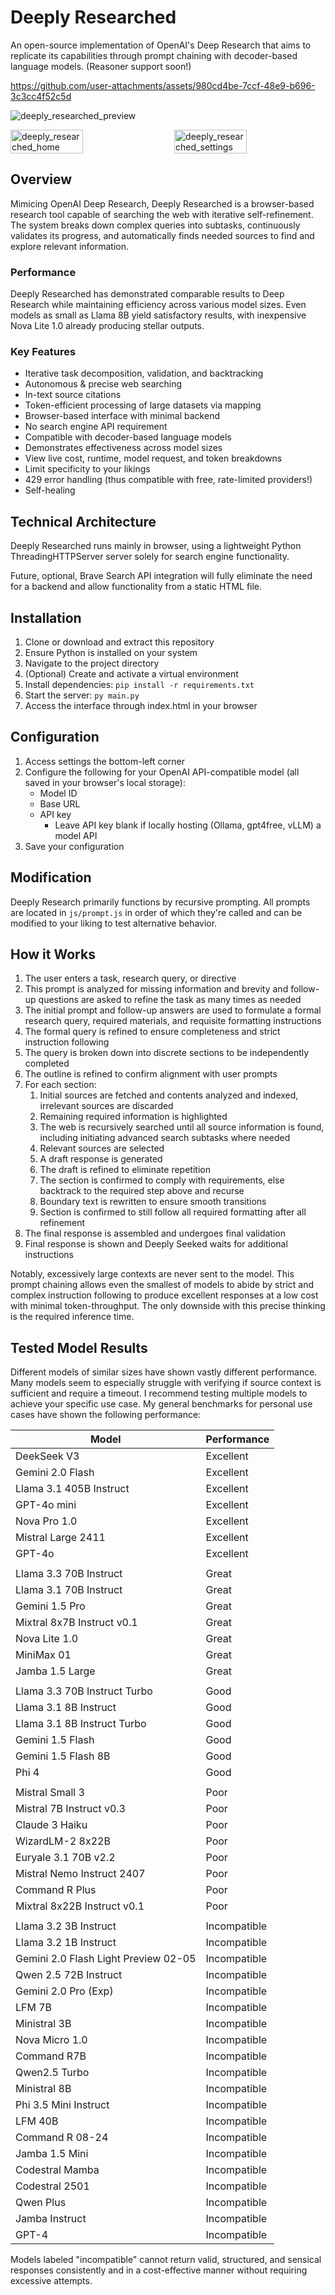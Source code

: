 # Deeply Researched

An open-source implementation of OpenAI's Deep Research that aims to replicate its capabilities through prompt chaining with decoder-based language models. (Reasoner support soon!)

https://github.com/user-attachments/assets/980cd4be-7ccf-48e9-b696-3c3cc4f52c5d

![deeply_researched_preview](https://github.com/user-attachments/assets/cdd885ec-ebc3-4543-9573-ba9c7f750d7f)
<div style="display: flex; justify-content: space-between;">
    <img src="https://github.com/user-attachments/assets/7cfd1a34-1f2d-4722-9122-44f708bed85d" alt="deeply_researched_home" style="width: 48%;">
    <img src="https://github.com/user-attachments/assets/c1be3c62-439f-4c70-8e6f-89a86924b451" alt="deeply_researched_settings" style="width: 48%;">
</div>



## Overview

Mimicing OpenAI Deep Research, Deeply Researched is a browser-based research tool capable of searching the web with iterative self-refinement. The system breaks down complex queries into subtasks, continuously validates its progress, and automatically finds needed sources to find and explore relevant information.

### Performance
Deeply Researched has demonstrated comparable results to Deep Research while maintaining efficiency across various model sizes. Even models as small as Llama 8B yield satisfactory results, with inexpensive Nova Lite 1.0 already producing stellar outputs.

### Key Features
- Iterative task decomposition, validation, and backtracking
- Autonomous & precise web searching
- In-text source citations
- Token-efficient processing of large datasets via mapping 
- Browser-based interface with minimal backend
- No search engine API requirement
- Compatible with decoder-based language models
- Demonstrates effectiveness across model sizes
- View live cost, runtime, model request, and token breakdowns
- Limit specificity to your likings
- 429 error handling (thus compatible with free, rate-limited providers!)
- Self-healing

## Technical Architecture

Deeply Researched runs mainly in browser, using a lightweight Python ThreadingHTTPServer server solely for search engine functionality.

Future, optional, Brave Search API integration will fully eliminate the need for a backend and allow functionality from a static HTML file.

## Installation

1. Clone or download and extract this repository
2. Ensure Python is installed on your system
3. Navigate to the project directory
4. (Optional) Create and activate a virtual environment
5. Install dependencies: `` pip install -r requirements.txt ``
6. Start the server: ``py main.py``
7. Access the interface through index.html in your browser

## Configuration

1. Access settings the bottom-left corner
2. Configure the following for your OpenAI API-compatible model (all saved in your browser's local storage):
   - Model ID
   - Base URL
   - API key
        - Leave API key blank if locally hosting (Ollama, gpt4free, vLLM) a model API
3. Save your configuration

## Modification

Deeply Research primarily functions by recursive prompting. All prompts are located in ``js/prompt.js`` in order of which they're called and can be modified to your liking to test alternative behavior.

## How it Works

1. The user enters a task, research query, or directive
2. This prompt is analyzed for missing information and brevity and follow-up questions are asked to refine the task as many times as needed
3. The initial prompt and follow-up answers are used to formulate a formal research query, required materials, and requisite formatting instructions
4. The formal query is refined to ensure completeness and strict instruction following
5. The query is broken down into discrete sections to be independently completed
6. The outline is refined to confirm alignment with user prompts
7. For each section:
   1. Initial sources are fetched and contents analyzed and indexed, irrelevant sources are discarded
   2. Remaining required information is highlighted
   3. The web is recursively searched until all source information is found, including initiating advanced search subtasks where needed
   4. Relevant sources are selected
   5. A draft response is generated
   6. The draft is refined to eliminate repetition
   7. The section is confirmed to comply with requirements, else backtrack to the required step above and recurse
   8. Boundary text is rewritten to ensure smooth transitions
   9. Section is confirmed to still follow all required formatting after all refinement
8. The final response is assembled and undergoes final validation
9. Final response is shown and Deeply Seeked waits for additional instructions 

Notably, excessively large contexts are never sent to the model. This prompt chaining allows even the smallest of models to abide by strict and complex instruction following to produce excellent responses at a low cost with minimal token-throughput. The only downside with this precise thinking is the required inference time.

## Tested Model Results

Different models of similar sizes have shown vastly different performance. Many models seem to especially struggle with verifying if source context is sufficient and require a timeout. I recommend testing multiple models to achieve your specific use case. My general benchmarks for personal use cases have shown the following performance:

| Model      | Performance |
|------------|--------|
| DeekSeek V3 | Excellent |
| Gemini 2.0 Flash | Excellent |
| Llama 3.1 405B Instruct | Excellent |
| GPT-4o mini | Excellent |
| Nova Pro 1.0 | Excellent |
| Mistral Large 2411 | Excellent |
| GPT-4o | Excellent |
| | |
| Llama 3.3 70B Instruct | Great |
| Llama 3.1 70B Instruct | Great |
| Gemini 1.5 Pro | Great |
| Mixtral 8x7B Instruct v0.1 | Great |
| Nova Lite 1.0 | Great |
| MiniMax 01 | Great |
| Jamba 1.5 Large | Great |
| | |
| Llama 3.3 70B Instruct Turbo | Good |
| Llama 3.1 8B Instruct | Good |
| Llama 3.1 8B Instruct Turbo | Good |
| Gemini 1.5 Flash | Good |
| Gemini 1.5 Flash 8B | Good |
| Phi 4 | Good |
| | |
| Mistral Small 3 | Poor |
| Mistral 7B Instruct v0.3 | Poor |
| Claude 3 Haiku | Poor |
| WizardLM-2 8x22B | Poor |
| Euryale 3.1 70B v2.2 | Poor |
| Mistral Nemo Instruct 2407 | Poor |
| Command R Plus | Poor |
| Mixtral 8x22B Instruct v0.1 | Poor |
| | |
| Llama 3.2 3B Instruct | Incompatible |
| Llama 3.2 1B Instruct | Incompatible |
| Gemini 2.0 Flash Light Preview 02-05 | Incompatible |
| Qwen 2.5 72B Instruct | Incompatible |
| Gemini 2.0 Pro (Exp) | Incompatible |
| LFM 7B | Incompatible |
| Ministral 3B | Incompatible |
| Nova Micro 1.0 | Incompatible |
| Command R7B | Incompatible |
| Qwen2.5 Turbo | Incompatible |
| Ministral 8B | Incompatible |
| Phi 3.5 Mini Instruct | Incompatible |
| LFM 40B | Incompatible |
| Command R 08-24 | Incompatible |
| Jamba 1.5 Mini | Incompatible |
| Codestral Mamba | Incompatible |
| Codestral 2501 | Incompatible |
| Qwen Plus | Incompatible |
| Jamba Instruct | Incompatible |
| GPT-4 | Incompatible |

 Models labeled "incompatible" cannot return valid, structured, and sensical responses consistently and in a cost-effective manner without requiring excessive attempts.
